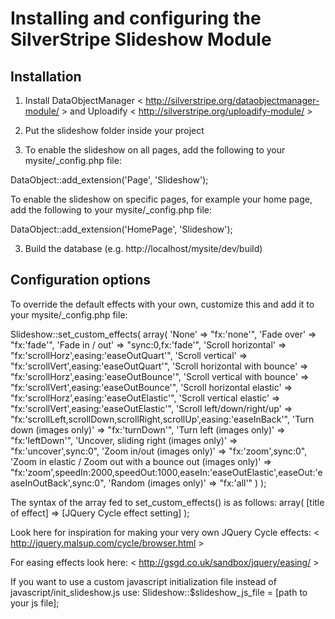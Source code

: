 # Installing and configuring the SilverStripe Slideshow Module

## Installation

1. Install DataObjectManager < http://silverstripe.org/dataobjectmanager-module/ > and Uploadify < http://silverstripe.org/uploadify-module/ >

1. Put the slideshow folder inside your project

2. To enable the slideshow on all pages, add the following to your mysite/_config.php file:

DataObject::add_extension('Page', 'Slideshow');

To enable the slideshow on specific pages, for example your home page, add the following to your mysite/_config.php file:

DataObject::add_extension('HomePage', 'Slideshow');


3. Build the database (e.g. http://localhost/mysite/dev/build)

## Configuration options

To override the default effects with your own, customize this and add it to your mysite/_config.php file:

Slideshow::set_custom_effects(
	array(
		'None' => "fx:'none'",
		'Fade over' => "fx:'fade'",
		'Fade in / out' => "sync:0,fx:'fade'",
		'Scroll horizontal' => "fx:'scrollHorz',easing:'easeOutQuart'",
		'Scroll vertical' => "fx:'scrollVert',easing:'easeOutQuart'",
		'Scroll horizontal with bounce' => "fx:'scrollHorz',easing:'easeOutBounce'",
		'Scroll vertical with bounce' => "fx:'scrollVert',easing:'easeOutBounce'",
		'Scroll horizontal elastic' => "fx:'scrollHorz',easing:'easeOutElastic'",
		'Scroll vertical elastic' => "fx:'scrollVert',easing:'easeOutElastic'",
		'Scroll left/down/right/up' => "fx:'scrollLeft,scrollDown,scrollRight,scrollUp',easing:'easeInBack'",
		'Turn down (images only)' => "fx:'turnDown'",
		'Turn left (images only)' => "fx:'leftDown'",
		'Uncover, sliding right (images only)' => "fx:'uncover',sync:0",
		'Zoom in/out (images only)' => "fx:'zoom',sync:0",
		'Zoom in elastic / Zoom out with a bounce out (images only)' => "fx:'zoom',speedIn:2000,speedOut:1000,easeIn:'easeOutElastic',easeOut:'easeInOutBack',sync:0",
		'Random (images only)' => "fx:'all'"
	)
);

The syntax of the array fed to set_custom_effects() is as follows:
array( [title of effect] => [JQuery Cycle effect setting] );

Look here for inspiration for making your very own JQuery Cycle effects:
< http://jquery.malsup.com/cycle/browser.html >

For easing effects look here:
< http://gsgd.co.uk/sandbox/jquery/easing/ >

If you want to use a custom javascript initialization file instead of javascript/init_slideshow.js use:
Slideshow::$slideshow_js_file = [path to your js file];

